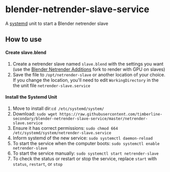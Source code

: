 # blender-netrender-slave-service
A [systemd](https://wiki.debian.org/systemd) unit to start a Blender netrender slave


## How to use
#### Create slave.blend
1. Create a netrender slave named `slave.blend` with the settings you want (use the [Blender Netrender Additions](https://github.com/WARP-LAB/Blender-Network-Render-Additions) fork to render with GPU on slaves)
1. Save the file to `/opt/netrender-slave` or another location of your choice.  If you change the location, you'll need to edit `WorkingDirectory` in the the unit file `netrender-slave.service`

#### Install the Systemd Unit
1. Move to install dir:`cd /etc/systemd/system/`
1. Download: `sudo wget https://raw.githubusercontent.com/timberline-secondary/blender-netrender-slave-service/master/netrender-slave.service`
1. Ensure it has correct permissions: `sudo chmod 664 /etc/systemd/system/netrender-slave.service`
1. Inform systemd of the new service: `sudo systemctl daemon-reload`
1. To start the service when the computer boots: `sudo systemctl enable netrender-slave`
1. To start the service manually: `sudo systemctl start netrender-slave`
1. To check the status or restart or stop the service, replace `start` with `status`, `restart`, or `stop`
